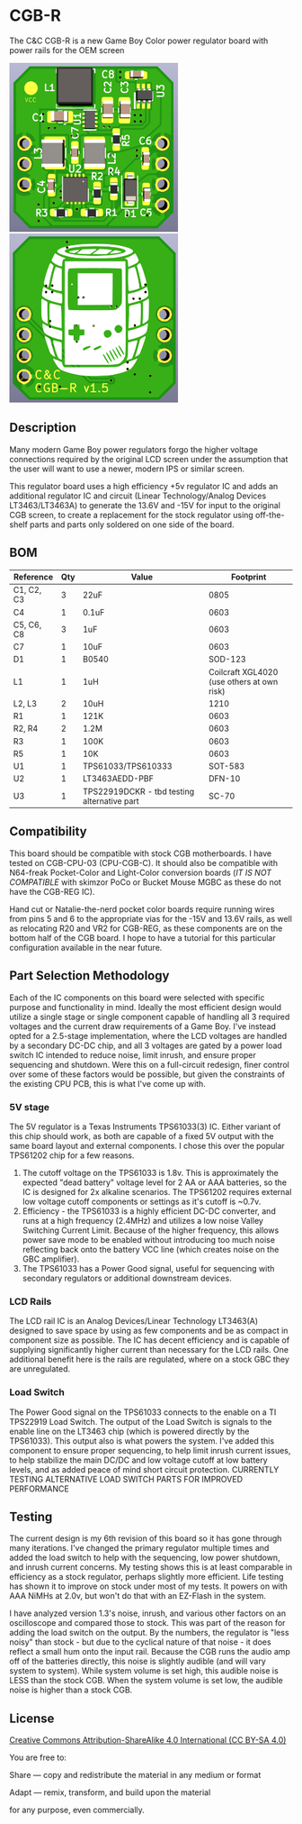 # CGB-R
The C&C CGB-R is a new Game Boy Color power regulator board with power rails for the OEM screen

<img src="CGB_R_Front.png" width=300 height=300><img src="CGB_R_Back.png" width=300 height=300>

## Description

Many modern Game Boy power regulators forgo the higher voltage connections required by the original LCD screen under the assumption that the user will want to use a newer, modern IPS or similar screen. 

This regulator board uses a high efficiency +5v regulator IC and adds an additional regulator IC and circuit (Linear Technology/Analog Devices LT3463/LT3463A) to generate the 13.6V and -15V for input to the original CGB screen, to create a replacement for the stock regulator using off-the-shelf parts and parts only soldered on one side of the board.

## BOM
| Reference | Qty | Value          | Footprint |
|-----------|-----|----------------|-----------|
| C1, C2, C3    | 3   | 22uF           | 0805       |
| C4    | 1   | 0.1uF          | 0603       |
| C5, C6, C8    | 3   | 1uF            | 0603       |
| C7 | 1| 10uF | 0603 |
| D1        | 1   | B0540          | SOD-123   |
| L1        | 1   | 1uH          | Coilcraft XGL4020 (use others at own risk)    |
| L2, L3    | 2   | 10uH           | 1210      |
| R1        | 1   | 121K           | 0603       |
| R2, R4    | 2   | 1.2M           | 0603       |
| R3        | 1   | 100K           | 0603       |
| R5        | 1   | 10K           | 0603       |
| U1        | 1   | TPS61033/TPS610333    | SOT-583   |
| U2        | 1   | LT3463AEDD-PBF | DFN-10    |
| U3 | 1 | TPS22919DCKR - tbd testing alternative part | SC-70 |


## Compatibility

This board should be compatible with stock CGB motherboards. I have tested on CGB-CPU-03 (CPU-CGB-C). It should also be compatible with N64-freak Pocket-Color and Light-Color conversion boards (_IT IS NOT COMPATIBLE_ with skimzor PoCo or Bucket Mouse MGBC as these do not have the CGB-REG IC). 

Hand cut or Natalie-the-nerd pocket color boards require running wires from pins 5 and 6 to the appropriate vias for the -15V and 13.6V rails, as well as relocating R20 and VR2 for CGB-REG, as these components are on the bottom half of the CGB board. I hope to have a tutorial for this particular configuration available in the near future.

## Part Selection Methodology

Each of the IC components on this board were selected with specific purpose and functionality in mind. Ideally the most efficient design would utilize a single stage or single component capable of handling all 3 required voltages and the current draw requirements of a Game Boy. I've instead opted for a 2.5-stage implementation, where the LCD voltages are handled by a secondary DC-DC chip, and all 3 voltages are gated by a power load switch IC intended to reduce noise, limit inrush, and ensure proper sequencing and shutdown. Were this on a full-circuit redesign, finer control over some of these factors would be possible, but given the constraints of the existing CPU PCB, this is what I've come up with.

### 5V stage
The 5V regulator is a Texas Instruments TPS61033(3) IC. Either variant of this chip should work, as both are capable of a fixed 5V output with the same board layout and external components. I chose this over the popular TPS61202 chip for a few reasons.
1. The cutoff voltage on the TPS61033 is 1.8v. This is approximately the expected "dead battery" voltage level for 2 AA or AAA batteries, so the IC is designed for 2x alkaline scenarios. The TPS61202 requires external low voltage cutoff components or settings as it's cutoff is ~0.7v.
2. Efficiency - the TPS61033 is a highly efficient DC-DC converter, and runs at a high frequency (2.4MHz) and utilizes a low noise Valley Switching Current Limit. Because of the higher frequency, this allows power save mode to be enabled without introducing too much noise reflecting back onto the battery VCC line (which creates noise on the GBC amplifier).
3. The TPS61033 has a Power Good signal, useful for sequencing with secondary regulators or additional downstream devices.

### LCD Rails
The LCD rail IC is an Analog Devices/Linear Technology LT3463(A) designed to save space by using as few components and be as compact in component size as possible. The IC has decent efficiency and is capable of supplying significantly higher current than necessary for the LCD rails. One additional benefit here is the rails are regulated, where on a stock GBC they are unregulated.

### Load Switch
The Power Good signal on the TPS61033 connects to the enable on a TI TPS22919 Load Switch. The output of the Load Switch is signals to the enable line on the LT3463 chip (which is powered directly by the TPS61033). This output also is what powers the system. I've added this component to ensure proper sequencing, to help limit inrush current issues, to help stabilize the main DC/DC and low voltage cutoff at low battery levels, and as added peace of mind short circuit protection. CURRENTLY TESTING ALTERNATIVE LOAD SWITCH PARTS FOR IMPROVED PERFORMANCE

## Testing
The current design is my 6th revision of this board so it has gone through many iterations. I've changed the primary regulator multiple times and added the load switch to help with the sequencing, low power shutdown, and inrush current concerns. My testing shows this is at least comparable in efficiency as a stock regulator, perhaps slightly more efficient. Life testing has shown it to improve on stock under most of my tests. It powers on with AAA NiMHs at 2.0v, but won't do that with an EZ-Flash in the system.

I have analyzed version 1.3's noise, inrush, and various other factors on an oscilloscope and compared those to stock. This was part of the reason for adding the load switch on the output. By the numbers, the regulator is "less noisy" than stock - but due to the cyclical nature of that noise - it does reflect a small hum onto the input rail. Because the CGB runs the audio amp off of the batteries directly, this noise is slightly audible (and will vary system to system). While system volume is set high, this audible noise is LESS than the stock CGB. When the system volume is set low, the audible noise is higher than a stock CGB.

## License

[Creative Commons Attribution-ShareAlike 4.0 International (CC BY-SA 4.0)](https://creativecommons.org/licenses/by-sa/4.0/)

You are free to:

Share — copy and redistribute the material in any medium or format

Adapt — remix, transform, and build upon the material

for any purpose, even commercially.
